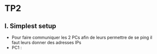 # TP2

## I. Simplest setup

* Pour faire communiquer les 2 PCs afin de leurs permettre de se ping il faut leurs donner des adresses IPs
* PC1 :

```bash

```
